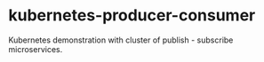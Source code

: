 # kubernetes-producer-consumer
Kubernetes demonstration with cluster of publish - subscribe microservices.
